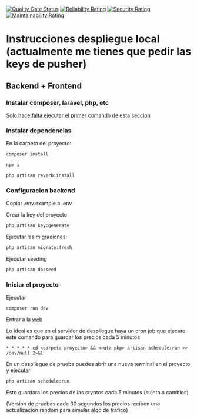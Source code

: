 [![Quality Gate Status](https://sonarcloud.io/api/project_badges/measure?project=daviddoichita_Laracoin&metric=alert_status)](https://sonarcloud.io/summary/new_code?id=daviddoichita_Laracoin) [![Reliability Rating](https://sonarcloud.io/api/project_badges/measure?project=daviddoichita_Laracoin&metric=reliability_rating)](https://sonarcloud.io/summary/new_code?id=daviddoichita_Laracoin) [![Security Rating](https://sonarcloud.io/api/project_badges/measure?project=daviddoichita_Laracoin&metric=security_rating)](https://sonarcloud.io/summary/new_code?id=daviddoichita_Laracoin) [![Maintainability Rating](https://sonarcloud.io/api/project_badges/measure?project=daviddoichita_Laracoin&metric=sqale_rating)](https://sonarcloud.io/summary/new_code?id=daviddoichita_Laracoin)

# Instrucciones despliegue local (actualmente me tienes que pedir las keys de pusher)

## Backend + Frontend
### Instalar composer, laravel, php, etc
[Solo hace falta ejecutar el primer comando de esta seccion](https://laravel.com/docs/12.x/installation#creating-a-laravel-project)

### Instalar dependencias
En la carpeta del proyecto:
```bash
composer install
```
```bash
npm i
```
```bash
php artisan reverb:install
```
### Configuracion backend
Copiar .env.example a .env

Crear la key del proyecto
```bash
php artisan key:generate
```
Ejecutar las migraciones:
```bash
php artisan migrate:fresh
```
Ejecutar seeding
```bash
php artisan db:seed
```

### Iniciar el proyecto
Ejecutar
```bash
composer run dev
```
Entrar a la [web](http://localhost:8000) <br>

Lo ideal es que en el servidor de despliegue haya un cron job que ejecute este comando para guardar los precios cada 5 minutos
```cron
* * * * * cd <carpeta proyecto> && <ruta php> artisan schedule:run >> /dev/null 2>&1
```
En un despliegue de prueba puedes abrir una nueva terminal en el proyecto y ejecutar
```bash
php artisan schedule:run
```
Esto guardara los precios de las cryptos cada 5 minutos (sujeto a cambios) <br>

(Version de pruebas cada 30 segundos los precios reciben una actualizacion random para simular algo de trafico)

